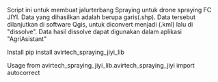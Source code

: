 Script ini untuk membuat jalurterbang Spraying untuk drone spraying FC JIYI.
Data yang dihasilkan adalah berupa garis(.shp).
Data tersebut dilanjutkan di software Qgis, untuk diconvert menjadi (.kml) lalu di "dissolve".
Data hasil dissolve dapat digunakan dalam aplikasi "AgriAsistant"

Install
pip install avirtech_spraying_jiyi_lib

Usage
from avirtech_spraying_jiyi_lib.avirtech_spraying_jiyi import autocorrect